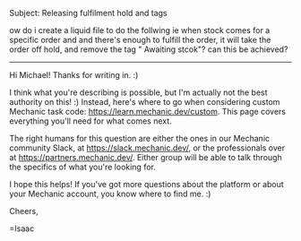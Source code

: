 Subject: Releasing fulfilment hold and tags

ow do i create a liquid file to do the follwing ie when stock comes for a specific order and and there's enough to fulfill the order, it will take the order off hold, and remove the tag " Awaiting stcok"? can this be achieved?

---

Hi Michael! Thanks for writing in. :)

I think what you're describing is possible, but I'm actually not the best authority on this! :) Instead, here's where to go when considering custom Mechanic task code: https://learn.mechanic.dev/custom. This page covers everything you'll need for what comes next.

The right humans for this question are either the ones in our Mechanic community Slack, at https://slack.mechanic.dev/, or the professionals over at https://partners.mechanic.dev/. Either group will be able to talk through the specifics of what you're looking for.

I hope this helps! If you've got more questions about the platform or about your Mechanic account, you know where to find me. :)

Cheers,

=Isaac

